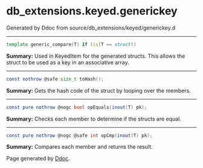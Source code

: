 # db_extensions.keyed.generickey
Generated by Ddoc from source/db_extensions/keyed/generickey.d

***
```d
template generic_compare(T) if (is(T == struct))
```
**Summary:**
Used in KeyedItem for the generated structs.
This allows the struct to be used as a key
in an associative array.
 
***
```d
const nothrow @safe size_t toHash();

```
**Summary:**
Gets the hash code of the struct by looping over the members.
 

***
```d
const pure nothrow @nogc bool opEquals(inout(T) pk);

```
**Summary:**
Checks each member to determine if the structs are equal.
 

***
```d
const pure nothrow @nogc @safe int opCmp(inout(T) pk);

```
**Summary:**
Compares each member and returns the result.
 





Page generated by [Ddoc](http://dlang.org/ddoc.html). 
